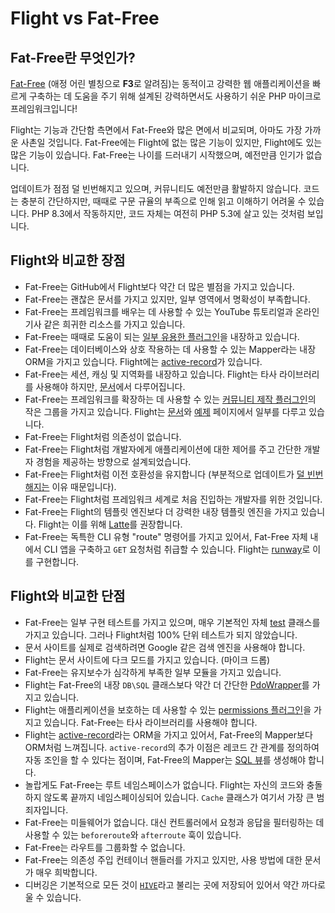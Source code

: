# Flight vs Fat-Free

## Fat-Free란 무엇인가?
[Fat-Free](https://fatfreeframework.com) (애정 어린 별칭으로 **F3**로 알려짐)는 동적이고 강력한 웹 애플리케이션을 빠르게 구축하는 데 도움을 주기 위해 설계된 강력하면서도 사용하기 쉬운 PHP 마이크로 프레임워크입니다!

Flight는 기능과 간단함 측면에서 Fat-Free와 많은 면에서 비교되며, 아마도 가장 가까운 사촌일 것입니다. Fat-Free에는 Flight에 없는 많은 기능이 있지만, Flight에도 있는 많은 기능이 있습니다. Fat-Free는 나이를 드러내기 시작했으며, 예전만큼 인기가 없습니다.

업데이트가 점점 덜 빈번해지고 있으며, 커뮤니티도 예전만큼 활발하지 않습니다. 코드는 충분히 간단하지만, 때때로 구문 규율의 부족으로 인해 읽고 이해하기 어려울 수 있습니다. PHP 8.3에서 작동하지만, 코드 자체는 여전히 PHP 5.3에 살고 있는 것처럼 보입니다.

## Flight와 비교한 장점

- Fat-Free는 GitHub에서 Flight보다 약간 더 많은 별점을 가지고 있습니다.
- Fat-Free는 괜찮은 문서를 가지고 있지만, 일부 영역에서 명확성이 부족합니다.
- Fat-Free는 프레임워크를 배우는 데 사용할 수 있는 YouTube 튜토리얼과 온라인 기사 같은 희귀한 리소스를 가지고 있습니다.
- Fat-Free는 때때로 도움이 되는 [일부 유용한 플러그인](https://fatfreeframework.com/3.8/api-reference)을 내장하고 있습니다.
- Fat-Free는 데이터베이스와 상호 작용하는 데 사용할 수 있는 Mapper라는 내장 ORM을 가지고 있습니다. Flight에는 [active-record](/awesome-plugins/active-record)가 있습니다.
- Fat-Free는 세션, 캐싱 및 지역화를 내장하고 있습니다. Flight는 타사 라이브러리를 사용해야 하지만, [문서](/awesome-plugins)에서 다루어집니다.
- Fat-Free는 프레임워크를 확장하는 데 사용할 수 있는 [커뮤니티 제작 플러그인](https://fatfreeframework.com/3.8/development#Community)의 작은 그룹을 가지고 있습니다. Flight는 [문서](/awesome-plugins)와 [예제](/examples) 페이지에서 일부를 다루고 있습니다.
- Fat-Free는 Flight처럼 의존성이 없습니다.
- Fat-Free는 Flight처럼 개발자에게 애플리케이션에 대한 제어를 주고 간단한 개발자 경험을 제공하는 방향으로 설계되었습니다.
- Fat-Free는 Flight처럼 이전 호환성을 유지합니다 (부분적으로 업데이트가 [덜 빈번해지는](https://github.com/bcosca/fatfree/releases) 이유 때문입니다).
- Fat-Free는 Flight처럼 프레임워크 세계로 처음 진입하는 개발자를 위한 것입니다.
- Fat-Free는 Flight의 템플릿 엔진보다 더 강력한 내장 템플릿 엔진을 가지고 있습니다. Flight는 이를 위해 [Latte](/awesome-plugins/latte)를 권장합니다.
- Fat-Free는 독특한 CLI 유형 "route" 명령어를 가지고 있어서, Fat-Free 자체 내에서 CLI 앱을 구축하고 `GET` 요청처럼 취급할 수 있습니다. Flight는 [runway](/awesome-plugins/runway)로 이를 구현합니다.

## Flight와 비교한 단점

- Fat-Free는 일부 구현 테스트를 가지고 있으며, 매우 기본적인 자체 [test](https://fatfreeframework.com/3.8/test) 클래스를 가지고 있습니다. 그러나 Flight처럼 100% 단위 테스트가 되지 않았습니다. 
- 문서 사이트를 실제로 검색하려면 Google 같은 검색 엔진을 사용해야 합니다.
- Flight는 문서 사이트에 다크 모드를 가지고 있습니다. (마이크 드롭)
- Fat-Free는 유지보수가 심각하게 부족한 일부 모듈을 가지고 있습니다.
- Flight는 Fat-Free의 내장 `DB\SQL` 클래스보다 약간 더 간단한 [PdoWrapper](/learn/pdo-wrapper)를 가지고 있습니다.
- Flight는 애플리케이션을 보호하는 데 사용할 수 있는 [permissions 플러그인](/awesome-plugins/permissions)을 가지고 있습니다. Fat-Free는 타사 라이브러리를 사용해야 합니다.
- Flight는 [active-record](/awesome-plugins/active-record)라는 ORM을 가지고 있어서, Fat-Free의 Mapper보다 ORM처럼 느껴집니다.
  `active-record`의 추가 이점은 레코드 간 관계를 정의하여 자동 조인을 할 수 있다는 점이며, Fat-Free의 Mapper는 [SQL 뷰](https://fatfreeframework.com/3.8/databases#ProsandCons)를 생성해야 합니다.
- 놀랍게도 Fat-Free는 루트 네임스페이스가 없습니다. Flight는 자신의 코드와 충돌하지 않도록 끝까지 네임스페이싱되어 있습니다.
  `Cache` 클래스가 여기서 가장 큰 범죄자입니다.
- Fat-Free는 미들웨어가 없습니다. 대신 컨트롤러에서 요청과 응답을 필터링하는 데 사용할 수 있는 `beforeroute`와 `afterroute` 훅이 있습니다.
- Fat-Free는 라우트를 그룹화할 수 없습니다.
- Fat-Free는 의존성 주입 컨테이너 핸들러를 가지고 있지만, 사용 방법에 대한 문서가 매우 희박합니다.
- 디버깅은 기본적으로 모든 것이 [`HIVE`](https://fatfreeframework.com/3.8/quick-reference)라고 불리는 곳에 저장되어 있어서 약간 까다로울 수 있습니다.